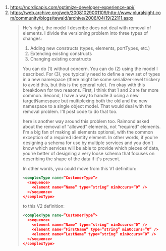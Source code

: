 1. https://nordicapis.com/optimize-developer-experience-api/
2. https://web.archive.org/web/20081029001109/http://www.pluralsight.com/community/blogs/tewald/archive/2006/04/19/22111.aspx
    > He's right, the model I describe does not deal with removal of elements. I divide the versioning problem into three types of changes:
    > 
    > 1. Adding new constructs (types, elements, portTypes, etc.)
    > 2. Extending existing constructs
    > 3. Changing existing constructs
    > 
    > You can do (1) without concern. You can do (2) using the model I described. For (3), you typically need to define a new set of types in a new namespace (there might be some serializer-level trickery to avoid this, but this is the general rule). I'm okay with this breakdown for two reasons. First, I think that 1 and 2 are far more common. Second, I have a way to handle 3 using a new targetNamespace but multiplexing both the old and the new namespace to a single object model. That would deal with the removal problem. I'll post code to do that too.
    > 
    > here is another way around this problem too. Raimond asked about the removal of “allowed” elements, not “required” elements. I'm a big fan of making all elements optional, with the common exception of a required identity element. In other words, if you're designing a schema for use by multiple services and you don't know which services will be able to provide which pieces of data, you're better of designing a very loose schema that focuses on describing the shape of the data if it's present.
    > 
    > In other words, you could move from this V1 definition:
    > 
    > ```xml
    > <complexType name=”CustomerType”>
    >   <sequence>
    >     <element name=”Name” type=”string” minOccurs=”0” />
    >   </sequence>
    > </complexType>
    > ```
    > 
    > to this V2 definition:
    > 
    > ```xml 
    > <complexType name=”CustomerType”>
    >   <sequence>
    >     <element name=”Name” type=”string” minOccurs=”0” />
    >     <element name=”FirstName” type=”string” minOccurs=”0” />
    >     <element name=”LastName” type=”string” minOccurs=”0” />
    >   </sequence>
    > </complexType>

